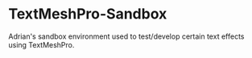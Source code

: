 # TextMeshPro-Sandbox
Adrian's sandbox environment used to test/develop certain text effects using TextMeshPro.
